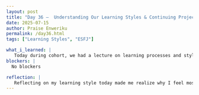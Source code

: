 ```yaml
---
layout: post
title: "Day 36 –  Understanding Our Learning Styles & Continuing Project Work "
date: 2025-07-15
author: Praise Enweriku
permalink: /day36.html
tags: ["Learning Styles", "ESFJ"]

what_i_learned: |
   Today during cohort, we had a lecture on learning processes and styles, where I discovered more about my Myers-Briggs result, ESFJ, and how it connects to my VARK learning preferences. ESFJs concentrate on the present and base decisions on experience and facts, which is a strength for our water project because I can focus on practical testing, real data accuracy, and teamwork organization. My VARK and ESFJ style also means I learn best through structured hands-on activities, direct feedback, and clear real-world applications, which aligns well with our daily sensor calibration, machine learning modeling, and presentation preparations. After the cohort session, we went back to our labs to continue working on our project.
blockers: |
  No blockers

reflection: |
   Reflecting on my learning style today made me realize why I feel most productive when tasks have clear instructions and practical outcomes. It helps me stay grounded in what needs to be done each day while contributing meaningfully to my team. We finalized our revised calibration code for the turbidity sensor and ran a new set of tests to compare with previous results. We also reviewed our machine learning dataset to prepare for training updated classification models later this week. It felt good to see small improvements adding up and bringing us closer to reliable outputs for our water quality monitoring system.
---
```


